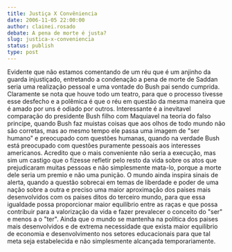 ```yaml
---
title: Justiça X Convêniencia
date: 2006-11-05 22:00:00
author: clainei.rosado
debate: A pena de morte é justa?
slug: justica-x-conveniencia
status: publish 
type: post
---
```


Evidente que não estamos comentando de um réu que é um anjinho da guarda injustiçado, entretando a condenação a pena de morte de Saddan seria uma realização pessoal e uma vontade do Bush pai sendo cumprida.
Claramente se nota que houve todo um teatro, para que o processo tivesse esse desfecho e a polêmica é que o réu em questão da mesma maneira que é amado por uns é odiado por outros.
Interessante é a inevitavel comparação do presidente Bush filho com Maquiavel na teoria do falso principe, quando Bush faz muistas coisas que aos olhos de todo mundo não são corretas, mas ao mesmo tempo ele passa uma imagem de "ser humano" e preocupado com questões humanas, quando na verdade Bush está preocupado com questões puramente pessoais aos interesses americanos.
Acredito que o mais conveniente não seria a execução, mas sim um castigo que o fizesse refletir pelo resto da vida sobre os atos que prejudicaram muitas pessoas e não simplesmente mata-lo, porque a morte dele seria um premio e não uma punição. 
O mundo ainda inspira sinais de alerta, quando a questão sobrecai em temas de liberdade e poder de uma nação sobre a outra e preciso uma maior aproximação dos paises mais desenvolvidos com os paises ditos do terceiro mundo, para que essa igualdade possa proporcionar maior equilibrio entre as raças e que possa contribuir para a valorização da vida e fazer prevalecer o conceito do "ser" e menos a o "ter".
Ainda que o mundo se mantenha na politica dos paises mais desenvolvidos e de extrema necessidade que exista maior equilibrio de economia e desenvolvimento nos setores educacionais para que tal meta seja estabelecida e não simplesmente alcançada temporariamente.
